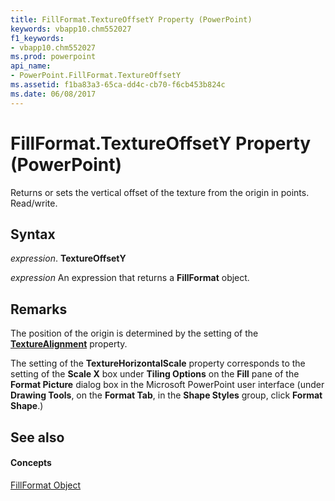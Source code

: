 ```yaml
---
title: FillFormat.TextureOffsetY Property (PowerPoint)
keywords: vbapp10.chm552027
f1_keywords:
- vbapp10.chm552027
ms.prod: powerpoint
api_name:
- PowerPoint.FillFormat.TextureOffsetY
ms.assetid: f1ba83a3-65ca-dd4c-cb70-f6cb453b824c
ms.date: 06/08/2017
---
```



# FillFormat.TextureOffsetY Property (PowerPoint)

 Returns or sets the vertical offset of the texture from the origin in points. Read/write.


## Syntax

 _expression_. **TextureOffsetY**

 _expression_ An expression that returns a **FillFormat** object.


## Remarks

The position of the origin is determined by the setting of the **[TextureAlignment](fillformat-texturealignment-property-powerpoint.md)** property.

The setting of the **TextureHorizontalScale** property corresponds to the setting of the **Scale X** box under **Tiling Options** on the **Fill** pane of the **Format Picture** dialog box in the Microsoft PowerPoint user interface (under **Drawing Tools**, on the **Format Tab**, in the **Shape Styles** group, click **Format Shape**.)


## See also


#### Concepts


[FillFormat Object](fillformat-object-powerpoint.md)

